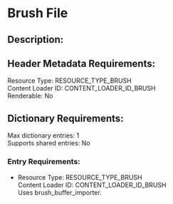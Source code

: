 Brush File
==========
## Description:

## Header Metadata Requirements:
Resource Type: RESOURCE_TYPE_BRUSH  
Content Loader ID: CONTENT_LOADER_ID_BRUSH  
Renderable: No  

## Dictionary Requirements:
Max dictionary entries: 1  
Supports shared entries: No  

### Entry Requirements:
* Resource Type: RESOURCE_TYPE_BRUSH  
  Content Loader ID: CONTENT_LOADER_ID_BRUSH  
  Uses brush_buffer_importer.  